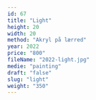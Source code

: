 ```yaml
---
id: 67
title: "Light"
height: 20
width: 20
method: "Akryl på lærred"
year: 2022
price: "800"
fileName: "2022-light.jpg"
medie: "painting"
draft: "false"
slug: "light"
weight: "350"
---
```

